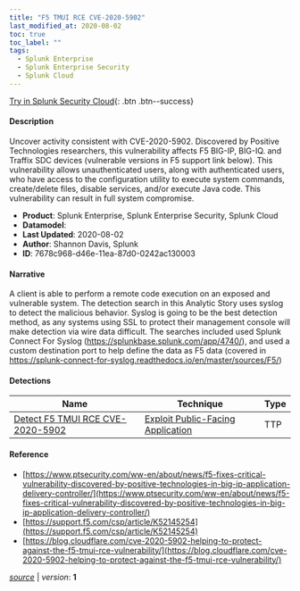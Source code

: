 ```yaml
---
title: "F5 TMUI RCE CVE-2020-5902"
last_modified_at: 2020-08-02
toc: true
toc_label: ""
tags:
  - Splunk Enterprise
  - Splunk Enterprise Security
  - Splunk Cloud
---
```


[Try in Splunk Security Cloud](https://www.splunk.com/en_us/cyber-security.html){: .btn .btn--success}

#### Description

Uncover activity consistent with CVE-2020-5902. Discovered by Positive Technologies researchers, this vulnerability affects F5 BIG-IP, BIG-IQ. and Traffix SDC devices (vulnerable versions in F5 support link below). This vulnerability allows unauthenticated users, along with authenticated users, who have access to the configuration utility to execute system commands, create/delete files, disable services, and/or execute Java code.  This vulnerability can result in full system compromise.

- **Product**: Splunk Enterprise, Splunk Enterprise Security, Splunk Cloud
- **Datamodel**: 
- **Last Updated**: 2020-08-02
- **Author**: Shannon Davis, Splunk
- **ID**: 7678c968-d46e-11ea-87d0-0242ac130003

#### Narrative

A client is able to perform a remote code execution on an exposed and vulnerable system. The detection search in this Analytic Story uses syslog to detect the malicious behavior. Syslog is going to be the best detection method, as any systems using SSL to protect their management console will make detection via wire data difficult.  The searches included used Splunk Connect For Syslog (https://splunkbase.splunk.com/app/4740/), and used a custom destination port to help define the data as F5 data (covered in https://splunk-connect-for-syslog.readthedocs.io/en/master/sources/F5/)

#### Detections

| Name        | Technique   | Type         |
| ----------- | ----------- |--------------|
| [Detect F5 TMUI RCE CVE-2020-5902](/web/detect_f5_tmui_rce_cve-2020-5902/) | [Exploit Public-Facing Application](/tags/#exploit-public-facing-application) | TTP |

#### Reference

* [https://www.ptsecurity.com/ww-en/about/news/f5-fixes-critical-vulnerability-discovered-by-positive-technologies-in-big-ip-application-delivery-controller/](https://www.ptsecurity.com/ww-en/about/news/f5-fixes-critical-vulnerability-discovered-by-positive-technologies-in-big-ip-application-delivery-controller/)
* [https://support.f5.com/csp/article/K52145254](https://support.f5.com/csp/article/K52145254)
* [https://blog.cloudflare.com/cve-2020-5902-helping-to-protect-against-the-f5-tmui-rce-vulnerability/](https://blog.cloudflare.com/cve-2020-5902-helping-to-protect-against-the-f5-tmui-rce-vulnerability/)



[*source*](https://github.com/splunk/security_content/tree/develop/stories/f5_tmui_rce_cve-2020-5902.yml) \| *version*: **1**